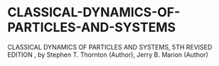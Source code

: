 # CLASSICAL-DYNAMICS-OF-PARTICLES-AND-SYSTEMS
CLASSICAL DYNAMICS OF PARTICLES AND SYSTEMS, 5TH REVISED EDITION , by Stephen T. Thornton  (Author), Jerry B. Marion  (Author)
